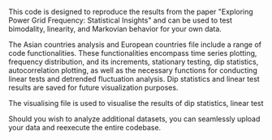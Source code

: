 This code is designed to reproduce the results from the paper "Exploring Power Grid Frequency: Statistical Insights" and can be used to test bimodality, linearity, and Markovian behavior for your own data.

The Asian countries analysis and European countries file include a range of code functionalities. These functionalities encompass time series plotting, frequency distribution, and its increments, stationary testing, dip statistics, autocorrelation plotting, as well as the necessary functions for conducting linear tests and detrended fluctuation analysis. Dip statistics and linear test results are saved for future visualization purposes.

The visualising file is used to visualise the results of dip statistics, linear test

Should you wish to analyze additional datasets, you can seamlessly upload your data and reexecute the entire codebase.
